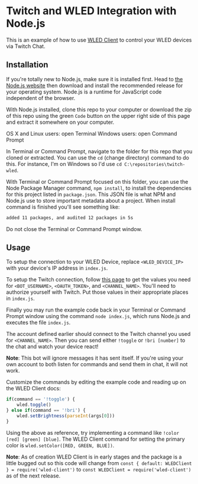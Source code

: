 # Twitch and WLED Integration with Node.js

This is an example of how to use [WLED Client](https://github.com/ShiftLimits/wled-client/) to control your WLED devices via Twitch Chat.

## Installation

If you're totally new to Node.js, make sure it is installed first. Head to [the Node.js website](https://nodejs.org/en/) then download and install the recommended release for your operating system. Node.js is a runtime for JavaScript code independent of the browser.

With Node.js installed, clone this repo to your computer or download the zip of this repo using the green `Code` button on the upper right side of this page and extract it somewhere on your computer.

OS X and Linux users: open Terminal
Windows users: open Command Prompt

In Terminal or Command Prompt, navigate to the folder for this repo that you cloned or extracted. You can use the `cd` (change directory) command to do this. For instance, I'm on Windows so I'd use `cd C:\repositories\twitch-wled`.

With Terminal or Command Prompt focused on this folder, you can use the Node Package Manager command, `npm install`, to install the dependencies for this project listed in `package.json`. This JSON file is what NPM and Node.js use to store important metadata about a project. When install command is finished you'll see something like:

```bash
added 11 packages, and audited 12 packages in 5s
```

Do not close the Terminal or Command Prompt window.

## Usage

To setup the connection to your WLED Device, replace `<WLED_DEVICE_IP>` with your device's IP address in `index.js`.

To setup the Twitch connection, follow [this page](https://dev.twitch.tv/docs/irc) to get the values you need for `<BOT_USERNAME>`, `<OAUTH_TOKEN>`, and `<CHANNEL_NAME>`. You'll need to authorize yourself with Twitch. Put those values in their appropriate places in `index.js`.

Finally you may run the example code back in your Terminal or Command Prompt window using the command `node index.js`, which runs Node.js and executes the file `index.js`.

The account defined earlier should connect to the Twitch channel you used for `<CHANNEL_NAME>`. Then you can send either `!toggle` or `!bri [number]` to the chat and watch your device react!

**Note**: This bot will ignore messages it has sent itself. If you're using your own account to both listen for commands and send them in chat, it will not work.

Customize the commands by editing the example code and reading up on the WLED Client docs:

```js
if(command == '!toggle') {
	wled.toggle()
} else if(command == '!bri') {
	wled.setBrightness(parseInt(args[0]))
}
```

Using the above as reference, try implementing a command like `!color [red] [green] [blue]`. The WLED Client command for setting the primary color is `wled.setColor([RED, GREEN, BLUE])`.

**Note**: As of creation WLED Client is in early stages and the package is a little bugged out so this code will change from `const { default: WLEDClient } = require('wled-client')` to `const WLEDClient = require('wled-client')` as of the next release.